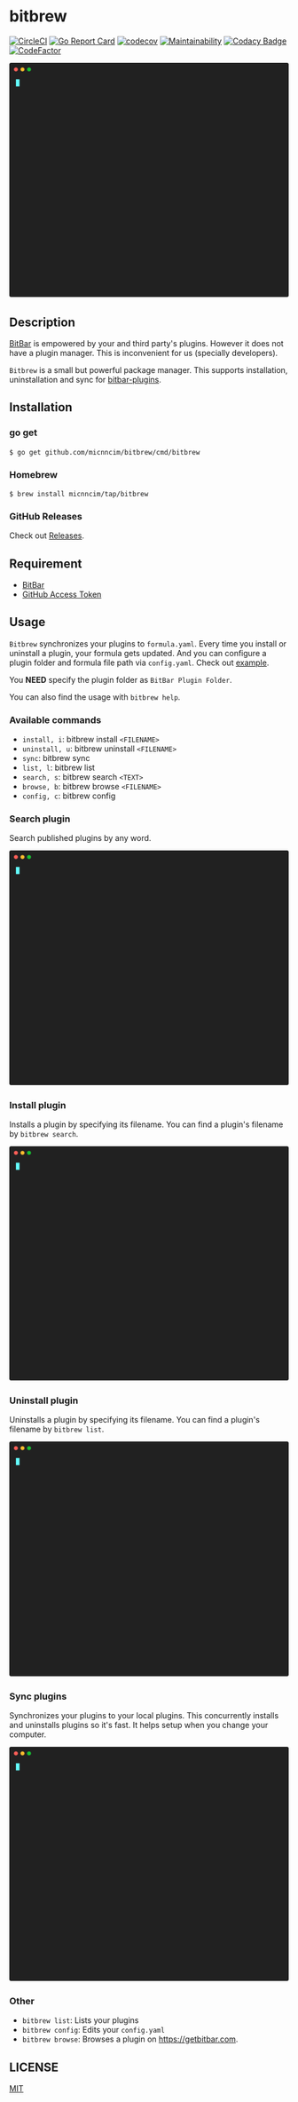 # bitbrew

[![CircleCI](https://circleci.com/gh/micnncim/bitbrew.svg?style=svg)](https://circleci.com/gh/micnncim/bitbrew)
[![Go Report Card](https://goreportcard.com/badge/github.com/micnncim/bitbrew)](https://goreportcard.com/report/github.com/micnncim/bitbrew)
[![codecov](https://codecov.io/gh/micnncim/bitbrew/branch/master/graph/badge.svg)](https://codecov.io/gh/micnncim/bitbrew)
[![Maintainability](https://api.codeclimate.com/v1/badges/6481fea60b20eefb9af9/maintainability)](https://codeclimate.com/github/micnncim/bitbrew/maintainability)
[![Codacy Badge](https://api.codacy.com/project/badge/Grade/1b68067c1d53421e96eee157d8fc349f)](https://www.codacy.com/app/micnncim/bitbrew?utm_source=github.com&amp;utm_medium=referral&amp;utm_content=micnncim/bitbrew&amp;utm_campaign=Badge_Grade)
[![CodeFactor](https://www.codefactor.io/repository/github/micnncim/bitbrew/badge)](https://www.codefactor.io/repository/github/micnncim/bitbrew)

![bitbrew](./_doc/bitbrew.svg)

## Description

[BitBar](https://github.com/matryer/bitbar) is empowered by your and third party's plugins. However it does not have a plugin manager. This is inconvenient for us (specially developers).

`Bitbrew` is a small but powerful package manager. This supports installation, uninstallation and sync for [bitbar-plugins](https://github.com/matryer/bitbar-plugins).

## Installation

### go get

```
$ go get github.com/micnncim/bitbrew/cmd/bitbrew
```

### Homebrew

```
$ brew install micnncim/tap/bitbrew
```

### GitHub Releases

Check out [Releases](https://github.com/micnncim/bitbrew/releases).

## Requirement

- [BitBar](https://github.com/matryer/bitbar)
- [GitHub Access Token](https://github.com/settings/tokens)

## Usage

`Bitbrew` synchronizes your plugins to `formula.yaml`. Every time you install or uninstall a plugin, your formula gets updated. And you can configure a plugin folder and formula file path via `config.yaml`. Check out [example](./_example).

You **NEED** specify the plugin folder as `BitBar Plugin Folder`.  

You can also find the usage with `bitbrew help`.

### Available commands

- `install, i`: bitbrew install `<FILENAME>`
- `uninstall, u`: bitbrew uninstall `<FILENAME>`
- `sync`: bitbrew sync
- `list, l`: bitbrew list
- `search, s`: bitbrew search `<TEXT>`
- `browse, b`: bitbrew browse `<FILENAME>`
- `config, c`: bitbrew config

### Search plugin

Search published plugins by any word.

![search](./_doc/search.svg)

### Install plugin

Installs a plugin by specifying its filename. You can find a plugin's filename by `bitbrew search`.

![install](./_doc/install.svg)

### Uninstall plugin

Uninstalls a plugin by specifying its filename. You can find a plugin's filename by `bitbrew list`.

![uninstall](./_doc/uninstall.svg)

### Sync plugins

Synchronizes your plugins to your local plugins. This concurrently installs and uninstalls plugins so it's fast.
It helps setup when you change your computer.

![sync](./_doc/sync.svg)

### Other

- `bitbrew list`: Lists your plugins
- `bitbrew config`: Edits your `config.yaml`
- `bitbrew browse`: Browses a plugin on https://getbitbar.com.

## LICENSE

[MIT](./LICENSE)
